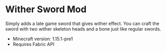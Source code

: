 # Wither Sword Mod

Simply adds a late game sword that gives wither effect.
You can craft the sword with two wither skeleton heads and a bone just like regular swords.

* Minecraft version: 1.15.1-pre1
* Requires Fabric API
